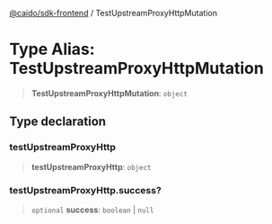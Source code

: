 [@caido/sdk-frontend](../index.md) / TestUpstreamProxyHttpMutation

# Type Alias: TestUpstreamProxyHttpMutation

> **TestUpstreamProxyHttpMutation**: `object`

## Type declaration

### testUpstreamProxyHttp

> **testUpstreamProxyHttp**: `object`

### testUpstreamProxyHttp.success?

> `optional` **success**: `boolean` \| `null`
